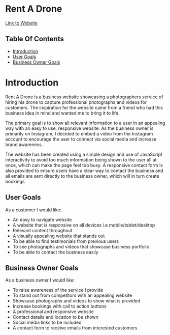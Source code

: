 # Rent A Drone

[Link to Website](https://rcass172.github.io/rent-a-drone/)

## **Table Of Contents**
 - [Introduction](#introduction)
 - [User Goals](#user-goals)
 - [Business Owner Goals](#business-owner-goals)

# **Introduction**

Rent A Drone is a business website showcasing a photographers service of hiring his drone to capture professional photographs and videos for customers. The inspiration for the website came from a friend who had this business idea in mind and wanted me to bring it to life.

The primary goal is to show all relevant information to a user in an appealing way with an easy to use, responsive website. As the business owner is primarily on Instagram, I decided to embed a video from the Instagram account to encourage the user to connect via social media and increase brand awareness.

The website has been created using a simple design and use of JavaScript interactivity to avoid too much information being shown to the user all at once, which can make the page feel too busy. A responsive contact form is also provided to ensure users have a clear way to contact the business and all emails are sent directly to the business owner, which will in turn create bookings.

## **User Goals**

As a customer I would like:

* An easy to navigate website
* A website that is responsive on all devices i.e mobile/tablet/desktop
* Relevant content throughout 
* A visually appealing website that stands out
* To be able to find testimonials from previous users 
* To see photographs and videos that showcase business portfolio
* To be able to contact the business easily

## **Business Owner Goals**

As a business owner I would like:

* To raise awareness of the service I provide
* To stand out from competitors with an appealing website
* Showcase photographs and videos to show what is provided
* Increase bookings with call to action buttons 
* A professional and responsive website
* Contact details and location to be shown
* Social media links to be included
* A contact form to receive emails from interested customers